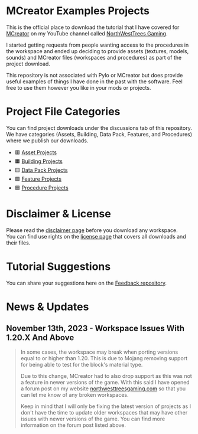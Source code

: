 # MCreator Examples Projects
This is the official place to download the tutorial that I have covered for [MCreator](https://mcreator.net/) on my YouTube channel called [NorthWestTrees Gaming](https://www.youtube.com/channel/UC8XYkALuEvGlKhza5Uyb7uQ).   
  
I started getting requests from people wanting access to the procedures in the workspace and ended up deciding to provide assets (textures, models, sounds) and MCreator files (workspaces and procedures) as part of the project download.   
  
This repository is not associated with Pylo or MCreator but does provide useful examples of things I have done in the past with the software. Feel free to use them however you like in your mods or projects.

# Project File Categories
You can find project downloads under the discussions tab of this repository.  
We have categories (Assets, Building, Data Pack, Features, and Procedures) where we publish our downloads.
- 🟥 [Asset Projects](https://github.com/MCreator-Examples/Projects/discussions/categories/asset-projects)
- 🟧 [Building Projects](https://github.com/MCreator-Examples/Projects/discussions/categories/building-projects)
- 🟨 [Data Pack Projects](https://github.com/MCreator-Examples/Projects/discussions/categories/data-packs)
- 🟩 [Feature Projects](https://github.com/MCreator-Examples/Projects/discussions/categories/feature-projects)
- 🟦 [Procedure Projects](https://github.com/MCreator-Examples/Projects/discussions/categories/procedure-projects)

# Disclaimer & License
Please read the [disclaimer page](https://github.com/MCreator-Examples/Projects/blob/main/DISCLAIMER.md) before you download any workspace.  
You can find use rights on the [license page](https://github.com/MCreator-Examples/Projects/blob/main/License.md) that covers all downloads and their files.

# Tutorial Suggestions
You can share your suggestions here on the [Feedback repository](https://github.com/MCreator-Examples/Feedback).

# News & Updates
## November 13th, 2023 - Workspace Issues With 1.20.X And Above
> In some cases, the workspace may break when porting versions equal to or higher than 1.20. This is due to Mojang removing support for being able to test for the block's material type.   
>   
> Due to this change, MCreator had to also drop support as this was not a feature in newer versions of the game. With this said I have opened a forum post on my website [northwesttreesgaming.com](https://www.northwesttreesgaming.com/forum/mcreator/report-broken-workspaces-for-1-20-1) so that you can let me know of any broken workspaces.  
>   
> Keep in mind that I will only be fixing the latest version of projects as I don't have the time to update older workspaces that may have other issues with newer versions of the game. You can find more information on the forum post listed above.
